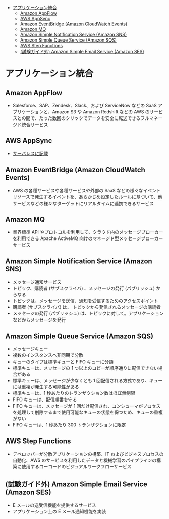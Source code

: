 - [アプリケーション統合](#アプリケーション統合)
  - [Amazon AppFlow](#amazon-appflow)
  - [AWS AppSync](#aws-appsync)
  - [Amazon EventBridge (Amazon CloudWatch Events)](#amazon-eventbridge-amazon-cloudwatch-events)
  - [Amazon MQ](#amazon-mq)
  - [Amazon Simple Notification Service (Amazon SNS)](#amazon-simple-notification-service-amazon-sns)
  - [Amazon Simple Queue Service (Amazon SQS)](#amazon-simple-queue-service-amazon-sqs)
  - [AWS Step Functions](#aws-step-functions)
  - [(試験ガイド外) Amazon Simple Email Service (Amazon SES)](#試験ガイド外-amazon-simple-email-service-amazon-ses)

# アプリケーション統合

## Amazon AppFlow
* Salesforce、SAP、Zendesk、Slack、および ServiceNow などの SaaS アプリケーションと、Amazon S3 や Amazon Redshift などの AWS のサービスとの間で、たった数回のクリックでデータを安全に転送できるフルマネージド統合サービス

## AWS AppSync
* [サーバレスに記載](serverless.md#aws-appsync)

## Amazon EventBridge (Amazon CloudWatch Events)
* AWS の各種サービスや各種サービスや外部の SaaS などの様々なイベントリソースで発生するイベントを、あらかじめ設定したルールに基づいて、他サービスなどの様々なターゲットにリアルタイムに連携できるサービス

## Amazon MQ
* 業界標準 API やプロトコルを利用して、クラウド内のメッセージブローカーを利用できる Apache ActiveMQ 向けのマネージド型メッセージブローカーサービス

## Amazon Simple Notification Service (Amazon SNS)
* メッセージ通知サービス
* トピック、購読者 (サブスクライバ) 、メッセージの発行 (パブリッシュ) からなる
* トピックは、メッセージを送信、通知を受信するためのアクセスポイント
* 購読者 (サブスクライバ) は、 トピックから発信されるメッセージの購読者
* メッセージの発行 (パブリッシュ) は、トピックに対して。アプリケーションなどからメッセージを発行

## Amazon Simple Queue Service (Amazon SQS)
* メッセージキュー
* 複数のインスタンスへ非同期で分散
* キューのタイプは標準キューと FIFO キューに分類
* 標準キューは、メッセージの 1 つ以上のコピーが順序通りに配信できない場合がある
* 標準キューは、メッセージが少なくとも 1 回配信される方式であり、キューには重複が発生する可能性がある
* 標準キューは、1 秒あたりのトランザクション数はほぼ無制限
* FIFO キューは、配信順番を守る
* FIFO キューは、メッセージが 1 回だけ配信され、コンシューマがプロセスを処理して削除するまで使用可能なキューの状態を保つため、キューの重複がない
* FIFO キューは、1 秒あたり 300 トランザクションに限定

## AWS Step Functions
* デベロッパーが分散アプリケーションの構築、IT およびビジネスプロセスの自動化、AWS のサービスを利用したデータと機械学習のパイプラインの構築に使用するローコードのビジュアルワークフローサービス

## (試験ガイド外) Amazon Simple Email Service (Amazon SES)
* E メールの送受信機能を提供するサービス
* アプリケーション上の E メール通知機能を実装
